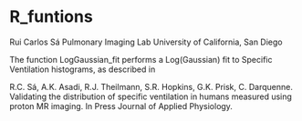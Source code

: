 R_funtions
==========

Rui Carlos Sá
Pulmonary Imaging Lab
University of California, San Diego


The function LogGaussian_fit 
performs a Log(Gaussian) fit to Specific Ventilation histograms, as described in 

R.C. Sá, A.K. Asadi, R.J. Theilmann, S.R. Hopkins, G.K. Prisk, C. Darquenne. 
Validating the distribution of specific ventilation in humans measured using proton MR imaging. 
In Press Journal of Applied Physiology.
